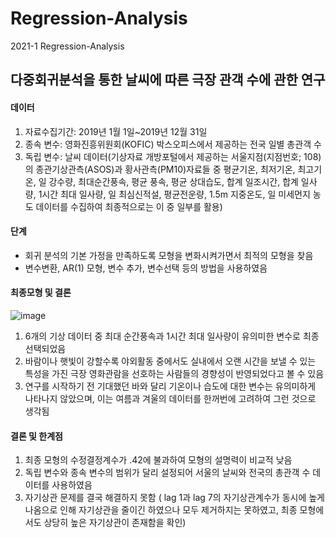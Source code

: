 # Regression-Analysis
2021-1  Regression-Analysis


## 다중회귀분석을 통한 날씨에 따른 극장 관객 수에 관한 연구

#### 데이터
1. 자료수집기간: 2019년 1월 1일~2019년 12월 31일
2. 종속 변수: 영화진흥위원회(KOFIC) 박스오피스에서 제공하는 전국 일별 총관객 수
3. 독립 변수: 날씨 데이터(기상자료 개방포털에서 제공하는 서울지점(지점번호; 108)의 종관기상관측(ASOS)과 황사관측(PM10)자료들 중 평균기온, 최저기온, 최고기온, 일 강수량, 최대순간풍속, 평균 풍속, 평균 상대습도, 합계 일조시간, 합계 일사량, 1시간 최대 일사량, 일 최심신적설, 평균전운량, 1.5m 지중온도, 일 미세먼지 농도 데이터를 수집하여 최종적으로는 이 중 일부를 활용)

#### 단계
- 회귀 분석의 기본 가정을 만족하도록 모형을 변화시켜가면서 최적의 모형을 찾음
- 변수변환, AR(1) 모형, 변수 추가, 변수선택 등의 방법을 사용하였음

#### 최종모형 및 결론
![image](https://user-images.githubusercontent.com/76751408/138051029-a1638b78-b278-4661-9e6b-72b46e3484a1.png)

1. 6개의 기상 데이터 중 최대 순간풍속과 1시간 최대 일사량이 유의미한 변수로 최종 선택되었음
2. 바람이나 햇빛이 강할수록 야외활동 중에서도 실내에서 오랜 시간을 보낼 수 있는 특성을 가진 극장 영화관람을 선호하는 사람들의 경향성이 반영되었다고 볼 수 있음
3. 연구를 시작하기 전 기대했던 바와 달리 기온이나 습도에 대한 변수는 유의미하게 나타나지 않았으며, 이는 여름과 겨울의 데이터를 한꺼번에 고려하여 그런 것으로 생각됨

#### 결론 및 한계점
1. 최종 모형의 수정결정계수가 .42에 불과하여 모형의 설명력이 비교적 낮음
2. 독립 변수와 종속 변수의 범위가 달리 설정되어 서울의 날씨와 전국의 총관객 수 데이터를 사용하였음
3. 자기상관 문제를 결국 해결하지 못함 ( lag 1과 lag 7의 자기상관계수가 동시에 높게 나옴으로 인해 자기상관을 줄이긴 하였으나 모두 제거하지는 못하였고, 최종 모형에서도 상당히 높은 자기상관이 존재함을 확인)
